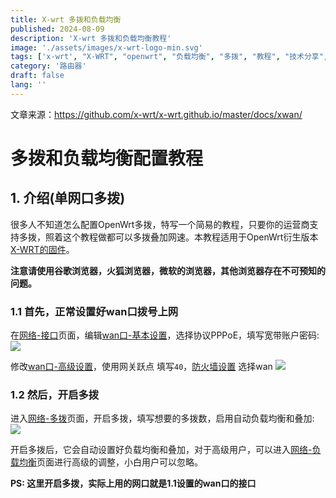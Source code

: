 ```yaml
---
title: X-wrt 多拨和负载均衡
published: 2024-08-09
description: 'X-wrt 多拨和负载均衡教程'
image: './assets/images/x-wrt-logo-min.svg'
tags: ['x-wrt', "X-WRT", "openwrt", "负载均衡", "多拨", "教程", "技术分享", "网络", "路由器"]
category: '路由器'
draft: false 
lang: ''
---
```


文章来源：https://github.com/x-wrt/x-wrt.github.io/master/docs/xwan/

# 多拨和负载均衡配置教程

## 1. 介绍(单网口多拨)
很多⼈不知道怎么配置OpenWrt多拨，特写⼀个简易的教程，只要你的运营商⽀持多拨，照着这个教程做都可以多拨叠加⽹速。本教程适用于OpenWrt衍生版本[X-WRT的固件](https://downloads.x-wrt.com/rom/)。

**注意请使用谷歌浏览器，火狐浏览器，微软的浏览器，其他浏览器存在不可预知的问题。**

### 1.1 首先，正常设置好wan口拨号上网
在[网络-接口](#)页面，编辑[wan口-基本设置](#)，选择协议PPPoE，填写宽带账户密码:
![](https://cdn3.xcqcoo.top/jsd/gh/x-wrt/x-wrt.github.io@master/docs/xwan/xwan-pppoe1.png)

修改[wan口-高级设置](#)，使用网关跃点 填写`40`，[防火墙设置](#) 选择wan
![](https://cdn3.xcqcoo.top/jsd/gh/x-wrt/x-wrt.github.io@master/docs/xwan/xwan-pppoe2.png)

### 1.2 然后，开启多拨
进入[网络-多拨](#)页面，开启多拨，填写想要的多拨数，启用自动负载均衡和叠加:
![](https://cdn3.xcqcoo.top/jsd/gh/x-wrt/x-wrt.github.io@master/docs/xwan/xwan1.png)

开启多拨后，它会自动设置好负载均衡和叠加，对于高级用户，可以进入[网络-负载均衡](#)页面进行高级的调整，小白用户可以忽略。

**PS: 这里开启多拨，实际上用的网口就是1.1设置的wan口的接口**

